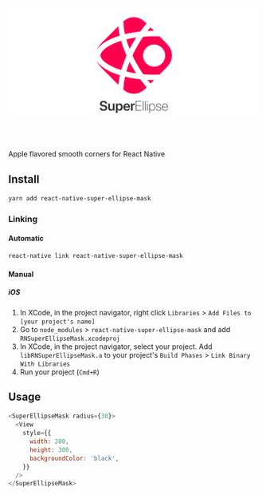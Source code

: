 <h1 align="center">
<img src="media/banner.png" alt="SuperEllipse" />
<br/><br/>
</h1>

Apple flavored smooth corners for React Native

## Install

```bash
yarn add react-native-super-ellipse-mask
```

### Linking

#### Automatic

```bash
react-native link react-native-super-ellipse-mask
```

#### Manual

##### iOS

1.  In XCode, in the project navigator, right click `Libraries` > `Add Files to [your project's name]`
2.  Go to `node_modules` > `react-native-super-ellipse-mask` and add `RNSuperEllipseMask.xcodeproj`
3.  In XCode, in the project navigator, select your project. Add `libRNSuperEllipseMask.a` to your project's `Build Phases` > `Link Binary With Libraries`
4.  Run your project (`Cmd+R`)

## Usage

```javascript
<SuperEllipseMask radius={30}>
  <View
    style={{
      width: 200,
      height: 300,
      backgroundColor: 'black',
    }}
  />
</SuperEllipseMask>
```
